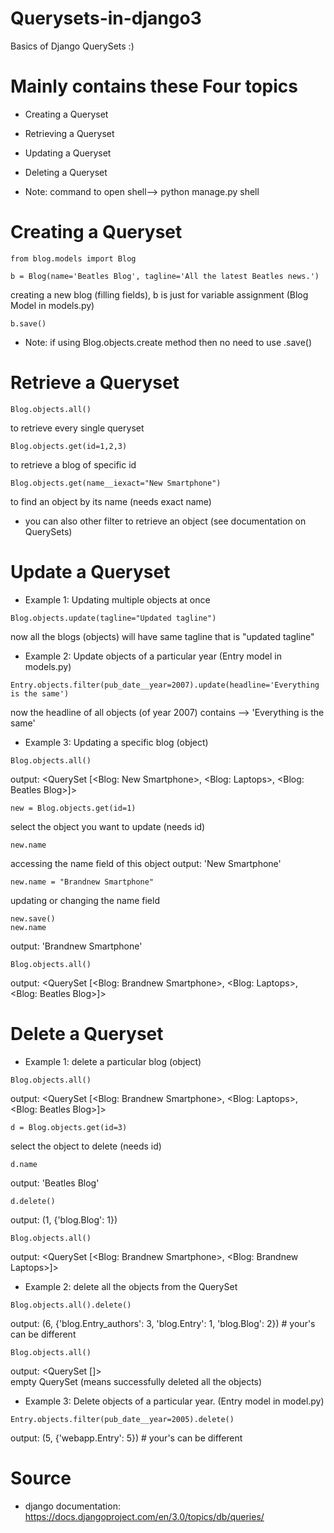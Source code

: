 # Querysets-in-django3
Basics of Django QuerySets :)

# Mainly contains these Four topics 
* Creating a Queryset
* Retrieving a Queryset
* Updating a Queryset
* Deleting a Queryset

* Note: command to open shell--> python manage.py shell 

# Creating a Queryset

`from blog.models import Blog`

`b = Blog(name='Beatles Blog', tagline='All the latest Beatles news.')`

creating a new blog (filling fields), b is just for variable assignment (Blog Model in models.py)

`b.save()`
* Note: if using Blog.objects.create method then no need to use .save()


# Retrieve a Queryset

`Blog.objects.all()`  

to retrieve every single queryset

`Blog.objects.get(id=1,2,3)`

to retrieve a blog of specific id

`Blog.objects.get(name__iexact="New Smartphone")`

to find an object by its name (needs exact name)
* you can also other filter to retrieve an object (see documentation on QuerySets) 


# Update a Queryset

* Example 1: Updating multiple objects at once

`Blog.objects.update(tagline="Updated tagline")`  

now all the blogs (objects) will have same tagline that is "updated tagline"

* Example 2: Update objects of a particular year (Entry model in models.py)

`Entry.objects.filter(pub_date__year=2007).update(headline='Everything is the same')`

now the headline of all objects (of year 2007) contains --> 'Everything is the same'

* Example 3: Updating a specific blog (object)

`Blog.objects.all()`

output: <QuerySet [<Blog: New Smartphone>, <Blog: Laptops>, <Blog: Beatles Blog>]>

`new = Blog.objects.get(id=1)`

select the object you want to update (needs id)

`new.name`     

accessing the name field of this object
output: 'New Smartphone'   

`new.name = "Brandnew Smartphone"`    

updating or changing the name field

`new.save()`      
`new.name`     

output: 'Brandnew Smartphone'

`Blog.objects.all()`

output: <QuerySet [<Blog: Brandnew Smartphone>, <Blog: Laptops>, <Blog: Beatles Blog>]>

# Delete a Queryset

* Example 1: delete a particular blog (object)

`Blog.objects.all()`

output: <QuerySet [<Blog: Brandnew Smartphone>, <Blog: Laptops>, <Blog: Beatles Blog>]>

`d = Blog.objects.get(id=3)`

select the object to delete (needs id)

`d.name`  

output: 'Beatles Blog'

`d.delete()`  

output: (1, {'blog.Blog': 1})

`Blog.objects.all()`

output: <QuerySet [<Blog: Brandnew Smartphone>, <Blog: Brandnew Laptops>]>

* Example 2: delete all the objects from the QuerySet

`Blog.objects.all().delete()`

output: (6, {'blog.Entry_authors': 3, 'blog.Entry': 1, 'blog.Blog': 2}) # your's can be different

`Blog.objects.all()`

output: <QuerySet []>   
empty QuerySet (means successfully deleted all the objects)


* Example 3: Delete objects of a particular year. (Entry model in model.py)

`Entry.objects.filter(pub_date__year=2005).delete()`

output: (5, {'webapp.Entry': 5})  # your's can be different


# Source
* django documentation: https://docs.djangoproject.com/en/3.0/topics/db/queries/
